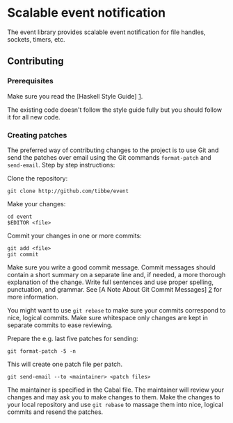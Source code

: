 Scalable event notification
===========================

The event library provides scalable event notification for file
handles, sockets, timers, etc.

Contributing
------------

### Prerequisites

Make sure you read the [Haskell Style Guide] [1].

The existing code doesn't follow the style guide fully but you should
follow it for all new code.

### Creating patches

The preferred way of contributing changes to the project is to use Git
and send the patches over email using the Git commands `format-patch`
and `send-email`.  Step by step instructions:

Clone the repository:

    git clone http://github.com/tibbe/event

Make your changes:

    cd event
    $EDITOR <file>

Commit your changes in one or more commits:

    git add <file>
    git commit

Make sure you write a good commit message.  Commit messages should
contain a short summary on a separate line and, if needed, a more
thorough explanation of the change.  Write full sentences and use
proper spelling, punctuation, and grammar.  See
[A Note About Git Commit Messages] [2] for more information.

You might want to use `git rebase` to make sure your commits
correspond to nice, logical commits.  Make sure whitespace only
changes are kept in separate commits to ease reviewing.

Prepare the e.g. last five patches for sending:

    git format-patch -5 -n

This will create one patch file per patch.

    git send-email --to <maintainer> <patch files>

The maintainer is specified in the Cabal file.  The maintainer will
review your changes and may ask you to make changes to them.  Make the
changes to your local repository and use `git rebase` to massage them
into nice, logical commits and resend the patches.

[1]: http://github.com/tibbe/haskell-style-guide
[2]: http://www.tpope.net/node/106
